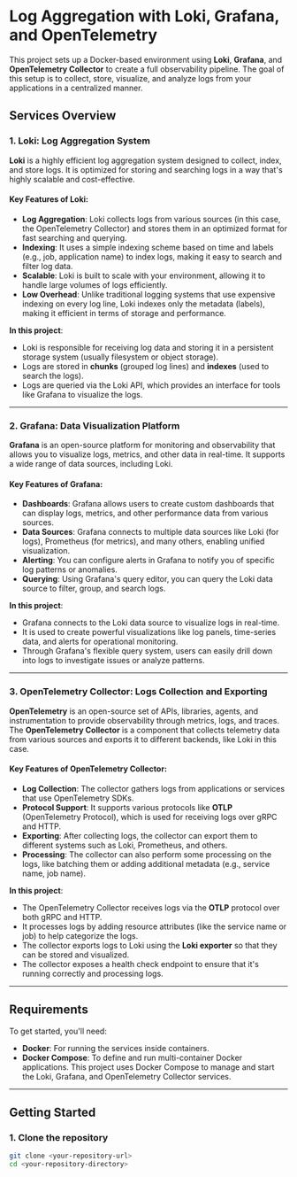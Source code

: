 # Log Aggregation with Loki, Grafana, and OpenTelemetry

This project sets up a Docker-based environment using **Loki**, **Grafana**, and **OpenTelemetry Collector** to create a full observability pipeline. The goal of this setup is to collect, store, visualize, and analyze logs from your applications in a centralized manner.

## Services Overview

### 1. **Loki**: Log Aggregation System
**Loki** is a highly efficient log aggregation system designed to collect, index, and store logs. It is optimized for storing and searching logs in a way that's highly scalable and cost-effective.

#### Key Features of Loki:
- **Log Aggregation**: Loki collects logs from various sources (in this case, the OpenTelemetry Collector) and stores them in an optimized format for fast searching and querying.
- **Indexing**: It uses a simple indexing scheme based on time and labels (e.g., job, application name) to index logs, making it easy to search and filter log data.
- **Scalable**: Loki is built to scale with your environment, allowing it to handle large volumes of logs efficiently.
- **Low Overhead**: Unlike traditional logging systems that use expensive indexing on every log line, Loki indexes only the metadata (labels), making it efficient in terms of storage and performance.

**In this project**:
- Loki is responsible for receiving log data and storing it in a persistent storage system (usually filesystem or object storage).
- Logs are stored in **chunks** (grouped log lines) and **indexes** (used to search the logs).
- Logs are queried via the Loki API, which provides an interface for tools like Grafana to visualize the logs.

---

### 2. **Grafana**: Data Visualization Platform
**Grafana** is an open-source platform for monitoring and observability that allows you to visualize logs, metrics, and other data in real-time. It supports a wide range of data sources, including Loki.

#### Key Features of Grafana:
- **Dashboards**: Grafana allows users to create custom dashboards that can display logs, metrics, and other performance data from various sources.
- **Data Sources**: Grafana connects to multiple data sources like Loki (for logs), Prometheus (for metrics), and many others, enabling unified visualization.
- **Alerting**: You can configure alerts in Grafana to notify you of specific log patterns or anomalies.
- **Querying**: Using Grafana's query editor, you can query the Loki data source to filter, group, and search logs.

**In this project**:
- Grafana connects to the Loki data source to visualize logs in real-time.
- It is used to create powerful visualizations like log panels, time-series data, and alerts for operational monitoring.
- Through Grafana's flexible query system, users can easily drill down into logs to investigate issues or analyze patterns.

---

### 3. **OpenTelemetry Collector**: Logs Collection and Exporting
**OpenTelemetry** is an open-source set of APIs, libraries, agents, and instrumentation to provide observability through metrics, logs, and traces. The **OpenTelemetry Collector** is a component that collects telemetry data from various sources and exports it to different backends, like Loki in this case.

#### Key Features of OpenTelemetry Collector:
- **Log Collection**: The collector gathers logs from applications or services that use OpenTelemetry SDKs.
- **Protocol Support**: It supports various protocols like **OTLP** (OpenTelemetry Protocol), which is used for receiving logs over gRPC and HTTP.
- **Exporting**: After collecting logs, the collector can export them to different systems such as Loki, Prometheus, and others.
- **Processing**: The collector can also perform some processing on the logs, like batching them or adding additional metadata (e.g., service name, job name).

**In this project**:
- The OpenTelemetry Collector receives logs via the **OTLP** protocol over both gRPC and HTTP.
- It processes logs by adding resource attributes (like the service name or job) to help categorize the logs.
- The collector exports logs to Loki using the **Loki exporter** so that they can be stored and visualized.
- The collector exposes a health check endpoint to ensure that it's running correctly and processing logs.

---

## Requirements

To get started, you'll need:

- **Docker**: For running the services inside containers.
- **Docker Compose**: To define and run multi-container Docker applications. This project uses Docker Compose to manage and start the Loki, Grafana, and OpenTelemetry Collector services.

---

## Getting Started

### 1. Clone the repository

```bash
git clone <your-repository-url>
cd <your-repository-directory>
